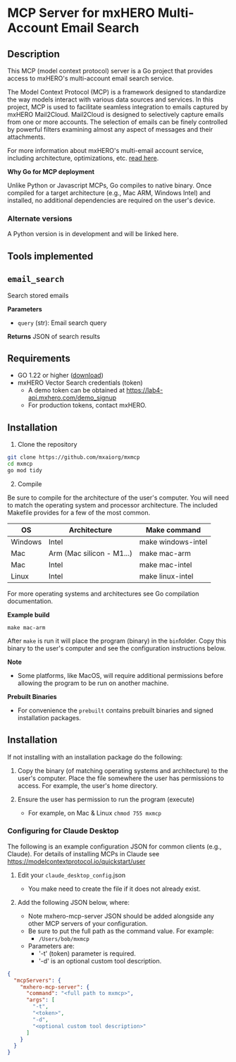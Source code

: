 # MCP Server for mxHERO Multi-Account Email Search

## Description

This MCP (model context protocol) server is a Go project that provides access to mxHERO's multi-account email search service.

The Model Context Protocol (MCP) is a framework designed to standardize the way models interact with various data sources and services. In this project, MCP is used to facilitate seamless integration to emails captured by mxHERO Mail2Cloud. Mail2Cloud is designed to selectively capture emails from one or more accounts. The selection of emails can be finely controlled by powerful filters examining almost any aspect of messages and their attachments.

For more information about mxHERO's multi-email account service, including architecture, optimizations, etc. [read here](https://mxhero.com).

**Why Go for MCP deployment**

Unlike Python or Javascript MCPs, Go compiles to native binary. Once compiled for a target architecture (e.g., Mac ARM, Windows Intel) and installed, no additional dependencies are required on the user's device.


### Alternate versions

A Python version is in development and will be linked here.

## Tools implemented

## `email_search`
Search stored emails

**Parameters**
- `query` (str): Email search query

**Returns** JSON of search results


## Requirements

- GO 1.22 or higher ([download](https://go.dev/doc/install))
- mxHERO Vector Search credentials (token)
  - A demo token can be obtained at https://lab4-api.mxhero.com/demo_signup
  - For production tokens, contact mxHERO.

## Installation
1. Clone the repository
```sh
git clone https://github.com/mxaiorg/mxmcp
cd mxmcp
go mod tidy
```

2. Compile

Be sure to compile for the architecture of the user's computer. You will need to match the operating system and processor architecture. The included Makefile provides for a few of the most common.

| OS      | Architecture              | Make command       |
|---------|---------------------------|--------------------|
| Windows | Intel                     | make windows-intel |
| Mac     | Arm (Mac silicon - M1...) | make mac-arm       |
| Mac     | Intel                     | make mac-intel     |
| Linux   | Intel                     | make linux-intel   |

For more operating systems and architectures see Go compilation documentation.

**Example build**

```shell
make mac-arm
```

After `make` is run it will place the program (binary) in the `bin`folder. Copy this binary to the user's computer and see the configuration instructions below.

**Note**
* Some platforms, like MacOS, will require additional permissions before allowing the program to be run on another machine.

**Prebuilt Binaries**
* For convenience the `prebuilt` contains prebuilt binaries and signed installation packages. 

## Installation

If not installing with an installation package do the following:

1. Copy the binary (of matching operating systems and architecture) to the user's computer. Place the file somewhere the user has permissions to access. For example, the user's home directory.


2. Ensure the user has permission to run the program (execute)
   - For example, on Mac & Linux `chmod 755 mxmcp`


### Configuring for Claude Desktop

The following is an example configuration JSON for common clients (e.g., Claude). For details of installing MCPs in Claude see https://modelcontextprotocol.io/quickstart/user

1. Edit your `claude_desktop_config`.json
   * You make need to create the file if it does not already exist.


2. Add the following JSON below, where:
   * Note mxhero-mcp-server JSON should be added alongside any other MCP servers of your configuration.
   * Be sure to put the full path as the command value. For example:
     * `/Users/bob/mxmcp`
   * Parameters are:
     * '-t' (token) parameter is required.
     * '-d' is an optional custom tool description.

```json
{
  "mcpServers": {
    "mxhero-mcp-server": {
      "command": "<full path to mxmcp>",
      "args": [
        "-t",
        "<token>",
        "-d",
        "<optional custom tool description>"
      ]
    }
  }
}
```